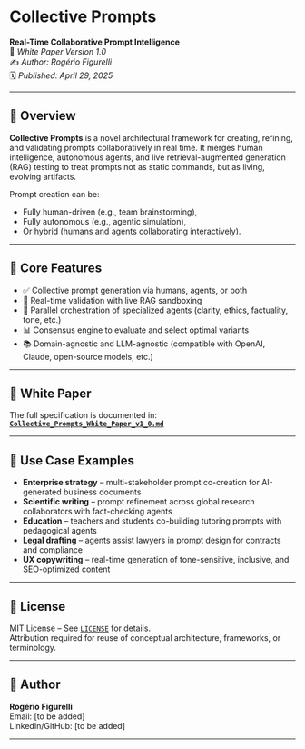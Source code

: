# Collective Prompts  
**Real-Time Collaborative Prompt Intelligence**  
📄 *White Paper Version 1.0*  
✍️ *Author: Rogério Figurelli*  
🗓️ *Published: April 29, 2025*

---

## 📘 Overview

**Collective Prompts** is a novel architectural framework for creating, refining, and validating prompts collaboratively in real time. It merges human intelligence, autonomous agents, and live retrieval-augmented generation (RAG) testing to treat prompts not as static commands, but as living, evolving artifacts.

Prompt creation can be:
- Fully human-driven (e.g., team brainstorming),
- Fully autonomous (e.g., agentic simulation),
- Or hybrid (humans and agents collaborating interactively).

---

## 🧠 Core Features

- ✅ Collective prompt generation via humans, agents, or both  
- 🔄 Real-time validation with live RAG sandboxing  
- 🧩 Parallel orchestration of specialized agents (clarity, ethics, factuality, tone, etc.)  
- 📊 Consensus engine to evaluate and select optimal variants  
- 📚 Domain-agnostic and LLM-agnostic (compatible with OpenAI, Claude, open-source models, etc.)

---

## 📄 White Paper

The full specification is documented in:  
**[`Collective_Prompts_White_Paper_v1_0.md`](https://github.com/rfigurelli/Collective-Prompts/blob/main/Collective_Prompts_White_Paper_v1_0.md)**

---

## 💼 Use Case Examples

- **Enterprise strategy** – multi-stakeholder prompt co-creation for AI-generated business documents  
- **Scientific writing** – prompt refinement across global research collaborators with fact-checking agents  
- **Education** – teachers and students co-building tutoring prompts with pedagogical agents  
- **Legal drafting** – agents assist lawyers in prompt design for contracts and compliance  
- **UX copywriting** – real-time generation of tone-sensitive, inclusive, and SEO-optimized content

---

## 📜 License

MIT License – See [`LICENSE`](./LICENSE) for details.  
Attribution required for reuse of conceptual architecture, frameworks, or terminology.

---

## 👤 Author

**Rogério Figurelli**  
Email: [to be added]  
LinkedIn/GitHub: [to be added]

---

